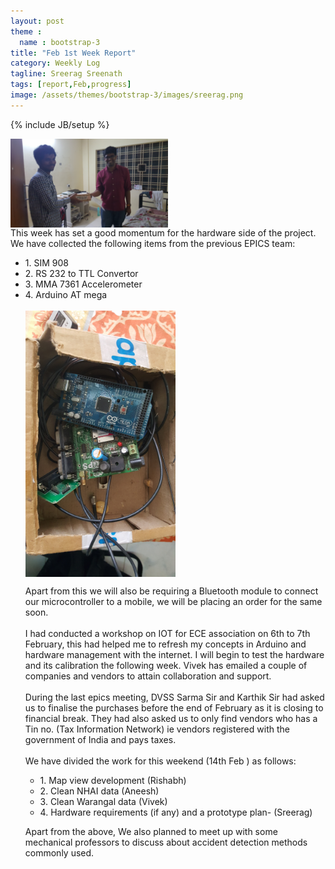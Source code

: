 ```yaml
---
layout: post
theme :
  name : bootstrap-3
title: "Feb 1st Week Report"
category: Weekly Log
tagline: Sreerag Sreenath
tags: [report,Feb,progress]
image: /assets/themes/bootstrap-3/images/sreerag.png
---
```

{% include JB/setup %}

<img align="center" src="/assets/themes/bootstrap-3/images/trans.jpg" style="width: 50%;">
<br>
This week has set a good momentum for the hardware side of the project. We have collected the following items from the previous EPICS team:
<ul>
	<li>1.	SIM 908</li>
	<li>2.	RS 232 to TTL Convertor</li>
	<li>3.	MMA 7361 Accelerometer</li>
	<li>4.	Arduino AT mega</li>
<br>
<img align="center" src="/assets/themes/bootstrap-3/images/equp.jpg" style="width: 50%;">
<br>

Apart from this we will also be requiring a Bluetooth module to connect our microcontroller to a mobile, we will be placing an order for the same soon.
<br>
<br>
I had conducted a workshop on IOT for ECE association on 6th to 7th February, this had helped me to refresh my concepts in Arduino and hardware management with the internet. I will begin to test the hardware and its calibration the following week.
Vivek has emailed a couple of companies and vendors to attain collaboration and support.
<br>
<br>
During the last epics meeting, DVSS Sarma Sir and Karthik Sir had asked us to finalise the purchases before the end of February as it is closing to financial break. They had also asked us to only find vendors who has a Tin no. (Tax Information Network) ie vendors registered with the government of India and pays taxes.
<br>
<br>
We have divided the work for this weekend  (14th Feb ) as follows:
<ul>
<li>1. Map view development (Rishabh)</li>
<li>2. Clean NHAI data (Aneesh)</li>
<li>3. Clean Warangal data (Vivek)</li>
<li>4. Hardware requirements (if any) and a prototype plan- (Sreerag)</li>
</ul>


Apart from the above, We also planned to meet up with some mechanical professors to discuss about accident detection methods commonly used.

